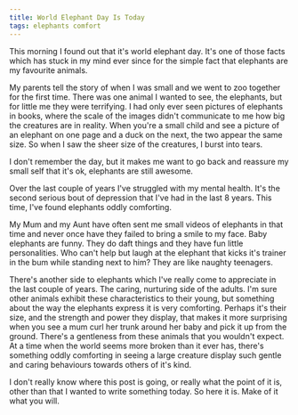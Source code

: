 ```yaml
---
title: World Elephant Day Is Today
tags: elephants comfort
---
```

This morning I found out that it's world elephant day. It's one of those facts which has stuck in my mind ever since for the simple fact that elephants are my favourite animals.

My parents tell the story of when I was small and we went to zoo together for the first time. There was one animal I wanted to see, the elephants, but for little me they were terrifying. I had only ever seen pictures of elephants in books, where the scale of the images didn't communicate to me how big the creatures are in reality. When you're a small child and see a picture of an elephant on one page and a duck on the next, the two appear the same size. So when I saw the sheer size of the creatures, I burst into tears.

I don't remember the day, but it makes me want to go back and reassure my small self that it's ok, elephants are still awesome.

Over the last couple of years I've struggled with my mental health. It's the second serious bout of depression that I've had in the last 8 years. This time, I've found elephants oddly comforting.

My Mum and my Aunt have often sent me small videos of elephants in that time and never once have they failed to bring a smile to my face. Baby elephants are funny. They do daft things and they have fun little personalities. Who can't help but laugh at the elephant that kicks it's trainer in the bum while standing next to him? They are like naughty teenagers.

There's another side to elephants which I've really come to appreciate in the last couple of years. The caring, nurturing side of the adults. I'm sure other animals exhibit these characteristics to their young, but something about the way the elephants express it is very comforting. Perhaps it's their size, and the strength and power they display, that makes it more surprising when you see a mum curl her trunk around her baby and pick it up from the ground. There's a gentleness from these animals that you wouldn't expect. At a time when the world seems more broken than it ever has, there's something oddly comforting in seeing a large creature display such gentle and caring behaviours towards others of it's kind. 

I don't really know where this post is going, or really what the point of it is, other than that I wanted to write something today. So here it is. Make of it what you will.